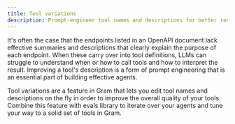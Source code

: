 ```yaml
---
title: Tool variations
description: Prompt-engineer tool names and descriptions for better results
---
```


It's often the case that the endpoints listed in an OpenAPI document lack effective summaries and descriptions that clearly explain the purpose of each endpoint. When these carry over into tool definitions, LLMs can struggle to understand when or how to call tools and how to interpret the result. Improving a tool's description is a form of prompt engineering that is an essential part of building effective agents.

Tool variations are a feature in Gram that lets you edit tool names and descriptions on the fly in order to improve the overall quality of your tools. Combine this feature with evals library to iterate over your agents and tune your way to a solid set of tools in Gram.
